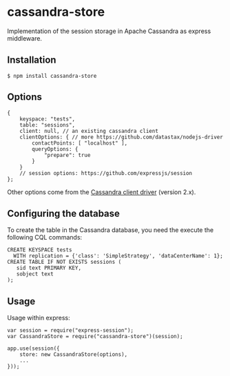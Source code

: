 cassandra-store
===============

Implementation of the session storage in Apache Cassandra as express middleware.

## Installation

```
$ npm install cassandra-store
```

## Options

```
{
    keyspace: "tests",
    table: "sessions",
    client: null, // an existing cassandra client
    clientOptions: { // more https://github.com/datastax/nodejs-driver
        contactPoints: [ "localhost" ],
        queryOptions: {
            "prepare": true
        }
    }
    // session options: https://github.com/expressjs/session
};
```

Other options come from the [Cassandra client driver](https://docs.datastax.com/en/developer/nodejs-driver/2.2/nodejs-driver/whatsNew.html) (version 2.x).

## Configuring the database

To create the table in the Cassandra database, you need the execute the
following CQL commands:

```
CREATE KEYSPACE tests
  WITH replication = {'class': 'SimpleStrategy', 'dataCenterName': 1};
CREATE TABLE IF NOT EXISTS sessions (
   sid text PRIMARY KEY,
   sobject text
);
```

## Usage

Usage within express:

```
var session = require("express-session");
var CassandraStore = require("cassandra-store")(session);

app.use(session({
    store: new CassandraStore(options),
    ...
}));
```
